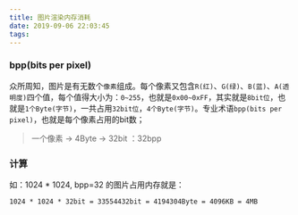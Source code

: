 ```yaml
---
title: 图片渲染内存消耗
date: 2019-09-06 22:03:45
tags:
---
```



### bpp(bits per pixel)

众所周知，图片是有无数个`像素`组成。每个像素又包含`R(红)`、`G(绿)`、`B(蓝)`、`A(透明度)`四个值，每个值得大小为：`0~255`，也就是`0x00~0xFF`，其实就是`8bit位`，也就是`1个Byte(字节)`，一共占用`32bit位`，`4个Byte(字节)`。专业术语`bpp(bits per pixel)`，也就是每个像素占用的bit数；

> 一个像素 -> 4Byte  ->  32bit ：32bpp


### 计算

如：1024 * 1024, bpp=32 的图片占用内存就是：

```objc
1024 * 1024 * 32bit = 33554432bit = 4194304Byte = 4096KB = 4MB
```

